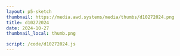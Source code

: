 ```yaml
---
layout: p5-sketch
thumbnail: https://media.awd.systems/media/thumbs/d10272024.png
title: d10272024
date: 2024-10-27
thumbnail_local: thumb.png

script: /code/d10272024.js
---
```

